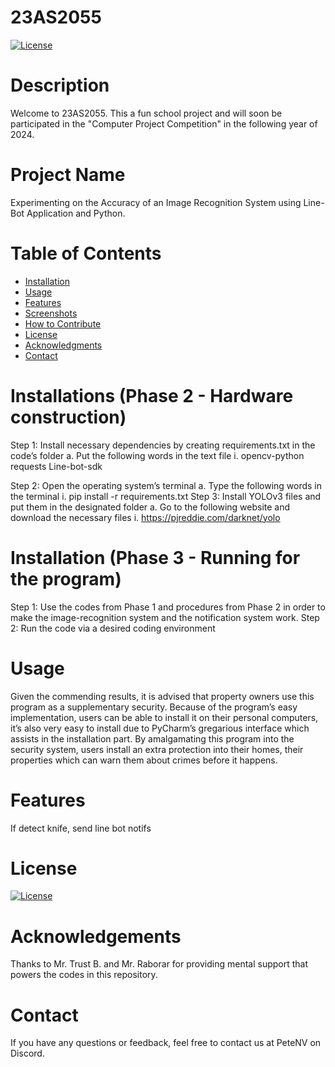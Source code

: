 # 23AS2055
[![License](https://img.shields.io/badge/License-MIT-blue.svg)](https://github.com/PeteNV/24AS2055/blob/main/LICENSE)

# Description
Welcome to 23AS2055. This a fun school project and will soon be participated in the "Computer Project Competition" in the following year of 2024. 


# Project Name
Experimenting on the Accuracy of an Image Recognition System using Line-Bot Application and Python.

# Table of Contents

- [Installation](#installation)
- [Usage](#usage)
- [Features](#features)
- [Screenshots](#screenshots)
- [How to Contribute](#how-to-contribute)
- [License](#license)
- [Acknowledgments](#acknowledgments)
- [Contact](#contact)

# Installations (Phase 2 - Hardware construction)

Step 1: Install necessary dependencies by creating requirements.txt in the code’s folder
a.	Put the following words in the text file
i.	opencv-python
requests
Line-bot-sdk

Step 2: Open the operating system’s terminal
a.	Type the following words in the terminal
i.	pip install -r requirements.txt
Step 3: Install YOLOv3 files and put them in the designated folder
a.	Go to the following website and download the necessary files
i.	https://pjreddie.com/darknet/yolo 

# Installation (Phase 3 -  Running for the program)
Step 1: Use the codes from Phase 1 and procedures from Phase 2 in order to make the image-recognition system and the notification system work.
Step 2: Run the code via a desired coding environment


# Usage
Given the commending results, it is advised that property owners use this program as a supplementary security. Because of the program’s easy implementation, users can be able to install it on their personal computers, it’s also very easy to install due to PyCharm’s gregarious interface which assists in the installation part. By amalgamating this program into the security system, users install an extra protection into their homes, their properties which can warn them about crimes before it happens.

# Features
If detect knife, send line bot notifs
# License
[![License](https://img.shields.io/badge/License-MIT-blue.svg)](https://github.com/PeteNV/24AS2055/blob/main/LICENSE)

# Acknowledgements
Thanks to Mr. Trust B. and Mr. Raborar for providing mental support that powers the codes in this repository.


# Contact
If you have any questions or feedback, feel free to contact us at PeteNV on Discord.
